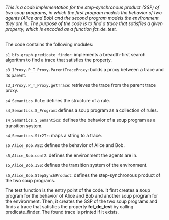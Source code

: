 ###### This is a code implementation for the step-synchronous product (SSP) of two soup programs, in which the first program models the behavior of two agents (Alice and Bob) and the second  program models the environment they are in. The purpose of the code is to find a trace that satisfies a given property, which is encoded as a function fct_de_test.

The code contains the following modules:

`s1_bfs.graph.predicate_finder`: implements a breadth-first search algorithm to find a trace that satisfies the property.

`s3_IProxy.P_T_Proxy.ParentTraceProxy`: builds a proxy between a trace and its parent.

`s3_IProxy.P_T_Proxy.getTrace`: retrieves the trace from the parent trace proxy.

`s4_Semantics.Rule`: defines the structure of a rule.

`s4_Semantics.S_Program`: defines a soup program as a collection of rules.

`s4_Semantics.S_Semantics`: defines the behavior of a soup program as a transition system.

`s4_Semantics.Str2Tr`: maps a string to a trace.

`s5_Alice_Bob.AB2`: defines the behavior of Alice and Bob.

`s5_Alice_Bob.conf2`: defines the environment the agents are in.

`s5_Alice_Bob.ISS`: defines the transition system of the environment.

`s5_Alice_Bob.StepSynchProduct`: defines the step-synchronous product of the two soup programs.

The test function is the entry point of the code. It first creates a soup 
program for the behavior of Alice and Bob and another soup program for the environment. 
Then, it creates the SSP of the two soup programs and finds a trace that satisfies the 
property **fct_de_test** by calling predicate_finder. The found trace is printed if it exists.
